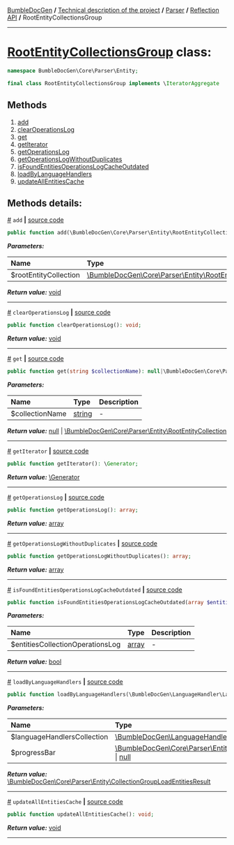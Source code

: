[BumbleDocGen](../../../../README.md) **/**
[Technical description of the project](../../../readme.md) **/**
[Parser](../../readme.md) **/**
[Reflection API](../readme.md) **/**
RootEntityCollectionsGroup

---


# [RootEntityCollectionsGroup](https://github.com/bumble-tech/bumble-doc-gen/blob/master/src/Core/Parser/Entity/RootEntityCollectionsGroup.php#L10) class:

```php
namespace BumbleDocGen\Core\Parser\Entity;

final class RootEntityCollectionsGroup implements \IteratorAggregate
```

## Methods

1. [add](#madd) 
1. [clearOperationsLog](#mclearoperationslog) 
1. [get](#mget) 
1. [getIterator](#mgetiterator) 
1. [getOperationsLog](#mgetoperationslog) 
1. [getOperationsLogWithoutDuplicates](#mgetoperationslogwithoutduplicates) 
1. [isFoundEntitiesOperationsLogCacheOutdated](#misfoundentitiesoperationslogcacheoutdated) 
1. [loadByLanguageHandlers](#mloadbylanguagehandlers) 
1. [updateAllEntitiesCache](#mupdateallentitiescache) 

## Methods details:

<a name="madd" href="#madd">#</a> `add`  **|** [source code](https://github.com/bumble-tech/bumble-doc-gen/blob/master/src/Core/Parser/Entity/RootEntityCollectionsGroup.php#L36)
```php
public function add(\BumbleDocGen\Core\Parser\Entity\RootEntityCollection $rootEntityCollection): void;
```

***Parameters:***

| Name | Type | Description |
|:-|:-|:-|
$rootEntityCollection | [\BumbleDocGen\Core\Parser\Entity\RootEntityCollection](https://github.com/bumble-tech/bumble-doc-gen/blob/master/src/Core/Parser/Entity/RootEntityCollection.php) | - |

***Return value:*** [void](https://www.php.net/manual/en/language.types.void.php)

---

<a name="mclearoperationslog" href="#mclearoperationslog">#</a> `clearOperationsLog`  **|** [source code](https://github.com/bumble-tech/bumble-doc-gen/blob/master/src/Core/Parser/Entity/RootEntityCollectionsGroup.php#L46)
```php
public function clearOperationsLog(): void;
```

***Return value:*** [void](https://www.php.net/manual/en/language.types.void.php)

---

<a name="mget" href="#mget">#</a> `get`  **|** [source code](https://github.com/bumble-tech/bumble-doc-gen/blob/master/src/Core/Parser/Entity/RootEntityCollectionsGroup.php#L41)
```php
public function get(string $collectionName): null|\BumbleDocGen\Core\Parser\Entity\RootEntityCollection;
```

***Parameters:***

| Name | Type | Description |
|:-|:-|:-|
$collectionName | [string](https://www.php.net/manual/en/language.types.string.php) | - |

***Return value:*** [null](https://www.php.net/manual/en/language.types.null.php) | [\BumbleDocGen\Core\Parser\Entity\RootEntityCollection](https://github.com/bumble-tech/bumble-doc-gen/blob/master/src/Core/Parser/Entity/RootEntityCollection.php)

---

<a name="mgetiterator" href="#mgetiterator">#</a> `getIterator`  **|** [source code](https://github.com/bumble-tech/bumble-doc-gen/blob/master/src/Core/Parser/Entity/RootEntityCollectionsGroup.php#L17)
```php
public function getIterator(): \Generator;
```

***Return value:*** [\Generator](https://www.php.net/manual/en/language.generators.overview.php)

---

<a name="mgetoperationslog" href="#mgetoperationslog">#</a> `getOperationsLog`  **|** [source code](https://github.com/bumble-tech/bumble-doc-gen/blob/master/src/Core/Parser/Entity/RootEntityCollectionsGroup.php#L55)
```php
public function getOperationsLog(): array;
```

***Return value:*** [array](https://www.php.net/manual/en/language.types.array.php)

---

<a name="mgetoperationslogwithoutduplicates" href="#mgetoperationslogwithoutduplicates">#</a> `getOperationsLogWithoutDuplicates`  **|** [source code](https://github.com/bumble-tech/bumble-doc-gen/blob/master/src/Core/Parser/Entity/RootEntityCollectionsGroup.php#L68)
```php
public function getOperationsLogWithoutDuplicates(): array;
```

***Return value:*** [array](https://www.php.net/manual/en/language.types.array.php)

---

<a name="misfoundentitiesoperationslogcacheoutdated" href="#misfoundentitiesoperationslogcacheoutdated">#</a> `isFoundEntitiesOperationsLogCacheOutdated`  **|** [source code](https://github.com/bumble-tech/bumble-doc-gen/blob/master/src/Core/Parser/Entity/RootEntityCollectionsGroup.php#L82)
```php
public function isFoundEntitiesOperationsLogCacheOutdated(array $entitiesCollectionOperationsLog): bool;
```

***Parameters:***

| Name | Type | Description |
|:-|:-|:-|
$entitiesCollectionOperationsLog | [array](https://www.php.net/manual/en/language.types.array.php) | - |

***Return value:*** [bool](https://www.php.net/manual/en/language.types.boolean.php)

---

<a name="mloadbylanguagehandlers" href="#mloadbylanguagehandlers">#</a> `loadByLanguageHandlers`  **|** [source code](https://github.com/bumble-tech/bumble-doc-gen/blob/master/src/Core/Parser/Entity/RootEntityCollectionsGroup.php#L22)
```php
public function loadByLanguageHandlers(\BumbleDocGen\LanguageHandler\LanguageHandlersCollection $languageHandlersCollection, \BumbleDocGen\Core\Parser\Entity\EntitiesLoaderProgressBarInterface|null $progressBar = null): \BumbleDocGen\Core\Parser\Entity\CollectionGroupLoadEntitiesResult;
```

***Parameters:***

| Name | Type | Description |
|:-|:-|:-|
$languageHandlersCollection | [\BumbleDocGen\LanguageHandler\LanguageHandlersCollection](https://github.com/bumble-tech/bumble-doc-gen/blob/master/src/LanguageHandler/LanguageHandlersCollection.php) | - |
$progressBar | [\BumbleDocGen\Core\Parser\Entity\EntitiesLoaderProgressBarInterface](https://github.com/bumble-tech/bumble-doc-gen/blob/master/src/Core/Parser/Entity/EntitiesLoaderProgressBarInterface.php) \| [null](https://www.php.net/manual/en/language.types.null.php) | - |

***Return value:*** [\BumbleDocGen\Core\Parser\Entity\CollectionGroupLoadEntitiesResult](https://github.com/bumble-tech/bumble-doc-gen/blob/master/src/Core/Parser/Entity/CollectionGroupLoadEntitiesResult.php)

---

<a name="mupdateallentitiescache" href="#mupdateallentitiescache">#</a> `updateAllEntitiesCache`  **|** [source code](https://github.com/bumble-tech/bumble-doc-gen/blob/master/src/Core/Parser/Entity/RootEntityCollectionsGroup.php#L96)
```php
public function updateAllEntitiesCache(): void;
```

***Return value:*** [void](https://www.php.net/manual/en/language.types.void.php)

---
